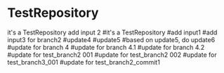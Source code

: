 # TestRepository

it's a TestRepository
add input 2
#it's a TestRepository
#add input1
#add input3 for branch2
#update4
#update5
#based on update5, do update6
#update for branch 4
#update for branch 4.1
#update for branch 4.2
#update for test_branch2 001
#update for test_branch2 002
#update for test_branch3_001
#update for test_branch2_commit1
